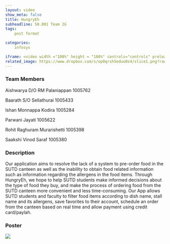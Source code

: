 ```yaml
---
layout: video
show_meta: false
title: HungryEh
subheadline: 50.001 Team 2G
tags:
    post format

categories:
    infosys

iframe: <video width ="100%" height = "100%" controls="controls" preload="metadata" src="https://www.dropbox.com/s/j4erz0553hpahpi/1D%20Project%20-%20Checkoff%204%20%28Virtual%20Exhbit%29_1D-C02G_attempt_2022-04-18-11-49-56_HungryEhAppDemo.mp4?raw=1#t=0.5"> Your browser does not support the HTML5 Video element.</video>
related_image: https://www.dropbox.com/s/op0qrsh5eduo0s4/slice1.png?raw=1
---
```


### Team Members

Aishwarya D/O RM Palaniappan 1005762 

Baarath S/O Sellathurai 1005433

Ishan Monnappa Kodira 1005284 

Parwani Jayati 1005622

Rohit Raghuram Murarishetti 1005398 

Saakshi Vinod Saraf 1005380


### Description


Our application aims to resolve the lack of a system to pre-order food in the SUTD canteen as well as the inability to obtain food related information such as information regarding the allergens in the food items. Through HungryEh, we hope to help SUTD students make informed decisions about the type of food they buy, and make the process of ordering food from the SUTD canteen more convenient and less time-consuming. Our App allows SUTD students and faculty to filter food items according to dish name, stall name and its allergens, save favorites to their account, schedule an order from the canteen based on real time and allow payment using credit card/paylah.


### Poster

<img src="https://www.dropbox.com/s/9s4hp74myd3jea8/1D%20Project%20-%20Checkoff%204%20%28Virtual%20Exhbit%29_1D-C02G_attempt_2022-04-18-11-49-56_HungryEh.png?raw=1" />
